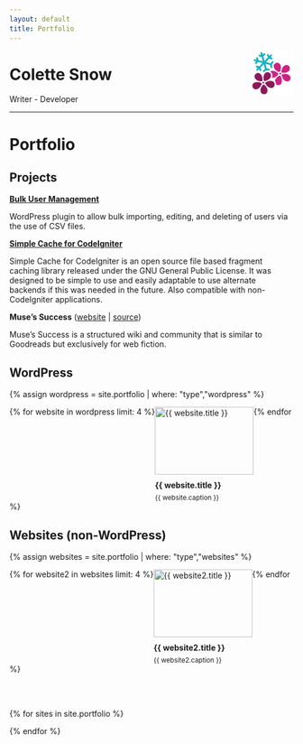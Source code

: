 ```yaml
---
layout: default
title: Portfolio
---
```

<a href="/" style="float:right;"><img src="/assets/images/logo-only.png" height="80" /></a>

<style>
/* Portfolio */

.portfolio-set {

}

.website .client-title {
	display: block;
	margin-bottom: 4px;
}

.website {
	margin-right: 10px;
	max-width: 175px;
	display: inline-block;
	vertical-align: top;
}

.website:last-child {
	margin-right: 0;
}

.website img {
	height: 120px;
	width: 175px;
	margin-bottom: 10px;
}

/** LIGHTBOX MARKUP **/

.s-lightbox {
	/** Default lightbox to hidden */
	display: none;
	/** Position and style */
	position: fixed !important;
	z-index: 999;
	width: 100%;
	height: 100%;
	text-align: center;
	top: 0;
	left: 0;
	background: rgba(0, 0, 0, 0.8) !important;
}

.s-lightbox img {
	/** Pad the lightbox image */
	max-width: 90%;
	max-height: 80%;
	margin-top: 2%;
}

.s-lightbox strong, .s-lightbox p, .s-lightbox small {
	color: #ffffff;
}

.s-lightbox:target {
	/** Remove default browser outline */
	outline: none;
	/** Unhide lightbox **/
	display: block;
}

a.s-lightbox {
	text-decoration: none !important;
}

.s-lightbox span {
	display: block;
	color: #FFFFFF !important;
}
</style>

<h1>Colette Snow</h1>
<p>Writer - Developer</p>

<hr style="margin-bottom:20px; color: grey;" />

# Portfolio

## Projects

[**Bulk User Management**](https://github.com/colettesnowmedia/bulk-user-management)

WordPress plugin to allow bulk importing, editing, and deleting of users via the use of CSV files.

[**Simple Cache for CodeIgniter**](https://github.com/colettesnow/Simple-Cache-for-CodeIgniter)

Simple Cache for CodeIgniter is an open source file based fragment caching library released under the GNU General Public License. It was designed to be simple to use and easily adaptable to use alternate backends if this was needed in the future. Also compatible with non-CodeIgniter applications.

**Muse’s Success** \([website](https://muses-success.info) \| [source](https://github.com/colettesnow/muses-success)\)

Muse’s Success is a structured wiki and community that is similar to Goodreads but exclusively for web fiction.

## WordPress
{% assign wordpress = site.portfolio | where: "type","wordpress" %}
<div class="portfolio-set">
{% for website in wordpress limit: 4 %}<span class="website"><a href="#{{ website.slug }}"><img src="{{ website.thumbnail }}" title="{{ website.title }}" /></a><strong class="client-title">{{ website.title }}</strong><small>{{ website.caption }}</small></span>{% endfor %}
</div>

## Websites (non-WordPress)
{% assign websites = site.portfolio | where: "type","websites" %}
<div class="portfolio-set">
{% for website2 in websites limit: 4 %}<span class="website"><a href="#{{ website2.slug }}"><img src="{{ website2.thumbnail }}" title="{{ website2.title }}" /></a><strong class="client-title">{{ website2.title }}</strong><small>{{ website2.caption }}</small></span>{% endfor %}
</div>

<br /><br />

{% for sites in site.portfolio %}<p><a class="s-lightbox" href="#_" id="{{ sites.slug }}"><img src="{{ sites.screenshot }}" /><br /><strong>{{ sites.title }}</strong><br /><small>{{ sites.caption }}</small></a></p>{% endfor %}
